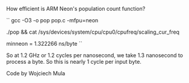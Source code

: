 How efficient is ARM Neon's population count function? 

``
gcc -O3 -o pop pop.c  -mfpu=neon

./pop && cat /sys/devices/system/cpu/cpu0/cpufreq/scaling_cur_freq

minneon = 1.322266 ns/byte
``

So at 1.2 GHz or 1.2 cycles per nanosecond, we take 1.3 nanosecond to process a byte. So this is nearly 1 cycle per input byte.



Code by Wojciech Mula


